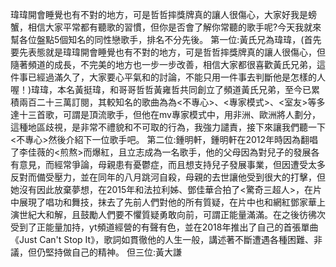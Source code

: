瑋瑋開會睡覺也有不對的地方，可是哲哲摔獎牌真的讓人很傷心，大家好我是螃蟹，相信大家平常都有聽歌的習慣，但你是否會了解你常聽的歌手呢?今天我就來幫各位盤點5個知名的同性戀歌手，排名不分先後。
第一位:黃氏兄為瑋瑋，(首先要先表態就是瑋瑋開會睡覺也有不對的地方，可是哲哲摔獎牌真的讓人很傷心，但隨著頻道的成長，不完美的地方也一步一步改善，相信大家都很喜歡黃氏兄弟，這件事已經過滿久了，大家要心平氣和的討論，不能只用一件事去判斷他是怎樣的人喔！)瑋瑋，本名黃挺瑋，和哥哥哲哲黃雍哲共同創立了頻道黃氏兄弟，至今已累積兩百二十三萬訂閱，其較知名的歌曲為為<不專心>、<專家模式>、<室友>等多達十三首歌，可謂是頂流歌手，但他在mv專家模式中，用非洲、歐洲將人劃分，這種地區歧視，是非常不禮貌和不可取的行為，我強力譴責，接下來讓我們聽一下<不專心>然後介紹下一位歌手吧。
第二位:鍾明軒，鍾明軒在2012年時因為翻唱了李佳薇的<煎熬>而爆紅，且立志成為一名歌手，他的父母因為對兒子的發展各有意見，而經常爭論，母親患有憂鬱症，而且想支持兒子發展事業，但因遭受太多反對而備受壓力，並在同年的八月跳河自殺，母親的去世讓他受到很大的打擊，但她沒有因此放棄夢想，在2015年和法拉利姊、鄧佳華合拍了<驚奇三超人>，在片中展現了唱功和舞技，抹去了先前人們對他的所有質疑，在片中也和網紅鄧家華上演世紀大和解，且鼓勵人們要不懼質疑勇敢向前，可謂正能量滿滿。在之後彷彿次受到了正能量加持，yt頻道經營的有聲有色，並在2018年推出了自己的首張單曲《Just Can't Stop It》，歌詞如貫徹他的人生一般，講述著不斷遭遇各種困難、非議，但仍堅持做自己的精神。
但三位:黃大謙